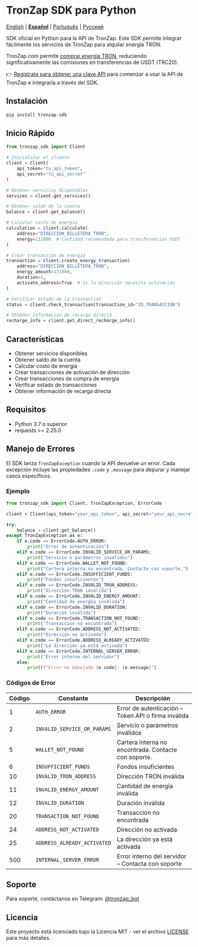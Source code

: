 # TronZap SDK para Python

[English](README.md) | **[Español](README.es.md)** | [Português](README.pt-br.md) | [Русский](README.ru.md)

SDK oficial en Python para la API de TronZap.
Este SDK permite integrar fácilmente los servicios de TronZap para alquilar energía TRON.

TronZap.com permite [comprar energía TRON](https://tronzap.com/), reduciendo significativamente las comisiones en transferencias de USDT (TRC20).

👉 [Regístrate para obtener una clave API](https://tronzap.com) para comenzar a usar la API de TronZap e integrarla a través del SDK.

## Instalación

```bash
pip install tronzap-sdk
```

## Inicio Rápido

```python
from tronzap_sdk import Client

# Inicializar el cliente
client = Client(
    api_token="tu_api_token",
    api_secret="tu_api_secret"
)

# Obtener servicios disponibles
services = client.get_services()

# Obtener saldo de la cuenta
balance = client.get_balance()

# Calcular costo de energía
calculation = client.calculate(
    address="DIRECCION_BILLETERA_TRON",
    energy=131000  # Cantidad recomendada para transferencias USDT
)

# Crear transacción de energía
transaction = client.create_energy_transaction(
    address="DIRECCION_BILLETERA_TRON",
    energy_amount=131000,
    duration=1,
    activate_address=True  # Si la dirección necesita activación
)

# Verificar estado de la transacción
status = client.check_transaction(transaction_id="ID_TRANSACCION")

# Obtener información de recarga directa
recharge_info = client.get_direct_recharge_info()
```

## Características

- Obtener servicios disponibles
- Obtener saldo de la cuenta
- Calcular costo de energía
- Crear transacciones de activación de dirección
- Crear transacciones de compra de energía
- Verificar estado de transacciones
- Obtener información de recarga directa

## Requisitos

- Python 3.7 o superior
- requests >= 2.25.0

## Manejo de Errores

El SDK lanza `TronZapException` cuando la API devuelve un error. Cada excepción incluye las propiedades `.code` y `.message` para depurar y manejar casos específicos.

### Ejemplo

```python
from tronzap_sdk import Client, TronZapException, ErrorCode

client = Client(api_token="your_api_token", api_secret="your_api_secret")

try:
    balance = client.get_balance()
except TronZapException as e:
    if e.code == ErrorCode.AUTH_ERROR:
        print("Error de autenticación")
    elif e.code == ErrorCode.INVALID_SERVICE_OR_PARAMS:
        print("Servicio o parámetros inválidos")
    elif e.code == ErrorCode.WALLET_NOT_FOUND:
        print("Cartera interna no encontrada. Contacte con soporte.")
    elif e.code == ErrorCode.INSUFFICIENT_FUNDS:
        print("Fondos insuficientes")
    elif e.code == ErrorCode.INVALID_TRON_ADDRESS:
        print("Dirección TRON inválida")
    elif e.code == ErrorCode.INVALID_ENERGY_AMOUNT:
        print("Cantidad de energía inválida")
    elif e.code == ErrorCode.INVALID_DURATION:
        print("Duración inválida")
    elif e.code == ErrorCode.TRANSACTION_NOT_FOUND:
        print("Transacción no encontrada")
    elif e.code == ErrorCode.ADDRESS_NOT_ACTIVATED:
        print("Dirección no activada")
    elif e.code == ErrorCode.ADDRESS_ALREADY_ACTIVATED:
        print("La dirección ya está activada")
    elif e.code == ErrorCode.INTERNAL_SERVER_ERROR:
        print("Error interno del servidor")
    else:
        print(f"Error no manejado {e.code}: {e.message}")
```

### Códigos de Error

| Código | Constante                        | Descripción |
|--------|----------------------------------|-------------|
| 1      | `AUTH_ERROR`                    | Error de autenticación – Token API o firma inválida |
| 2      | `INVALID_SERVICE_OR_PARAMS`    | Servicio o parámetros inválidos |
| 5      | `WALLET_NOT_FOUND`             | Cartera interna no encontrada. Contacte con soporte. |
| 6      | `INSUFFICIENT_FUNDS`           | Fondos insuficientes |
| 10     | `INVALID_TRON_ADDRESS`         | Dirección TRON inválida |
| 11     | `INVALID_ENERGY_AMOUNT`        | Cantidad de energía inválida |
| 12     | `INVALID_DURATION`             | Duración inválida |
| 20     | `TRANSACTION_NOT_FOUND`        | Transacción no encontrada |
| 24     | `ADDRESS_NOT_ACTIVATED`        | Dirección no activada |
| 25     | `ADDRESS_ALREADY_ACTIVATED`    | La dirección ya está activada |
| 500    | `INTERNAL_SERVER_ERROR`        | Error interno del servidor – Contacta con soporte |


## Soporte

Para soporte, contáctanos en Telegram: [@tronzap_bot](https://t.me/tronzap_bot)

## Licencia

Este proyecto está licenciado bajo la Licencia MIT - ver el archivo [LICENSE](LICENSE) para más detalles.